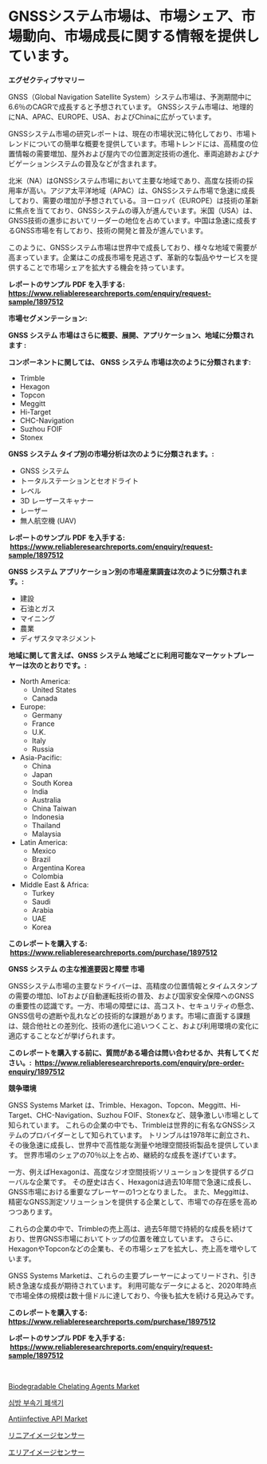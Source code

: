<p><h1>GNSSシステム市場は、市場シェア、市場動向、市場成長に関する情報を提供しています。</h1></p><p><strong>エグゼクティブサマリー</strong></p>
<p><p>GNSS（Global Navigation Satellite System）システム市場は、予測期間中に6.6％のCAGRで成長すると予想されています。 GNSSシステム市場は、地理的にNA、APAC、EUROPE、USA、およびChinaに広がっています。</p><p>GNSSシステム市場の研究レポートは、現在の市場状況に特化しており、市場トレンドについての簡単な概要を提供しています。市場トレンドには、高精度の位置情報の需要増加、屋外および屋内での位置測定技術の進化、車両追跡およびナビゲーションシステムの普及などが含まれます。</p><p>北米（NA）はGNSSシステム市場において主要な地域であり、高度な技術の採用率が高い。アジア太平洋地域（APAC）は、GNSSシステム市場で急速に成長しており、需要の増加が予想されている。ヨーロッパ（EUROPE）は技術の革新に焦点を当てており、GNSSシステムの導入が進んでいます。米国（USA）は、GNSS技術の進歩においてリーダーの地位を占めています。中国は急速に成長するGNSS市場を有しており、技術の開発と普及が進んでいます。</p><p>このように、GNSSシステム市場は世界中で成長しており、様々な地域で需要が高まっています。企業はこの成長市場を見逃さず、革新的な製品やサービスを提供することで市場シェアを拡大する機会を持っています。</p></p>
<p><strong>レポートのサンプル PDF を入手する: <a href="https://www.reliableresearchreports.com/enquiry/request-sample/1897512">https://www.reliableresearchreports.com/enquiry/request-sample/1897512</a></strong></p>
<p><strong>市場セグメンテーション:</strong></p>
<p><strong> GNSS システム 市場はさらに概要、展開、アプリケーション、地域に分類されます :</strong></p>
<p><strong>コンポーネントに関しては、 GNSS システム 市場は次のように分類されます: &nbsp;</strong></p>
<p><ul><li>Trimble</li><li>Hexagon</li><li>Topcon</li><li>Meggitt</li><li>Hi-Target</li><li>CHC-Navigation</li><li>Suzhou FOIF</li><li>Stonex</li></ul></p>
<p><strong> GNSS システム タイプ別の市場分析は次のように分類されます。:</strong></p>
<p><ul><li>GNSS システム</li><li>トータルステーションとセオドライト</li><li>レベル</li><li>3D レーザースキャナー</li><li>レーザー</li><li>無人航空機 (UAV)</li></ul></p>
<p><strong>レポートのサンプル PDF を入手する: &nbsp;<a href="https://www.reliableresearchreports.com/enquiry/request-sample/1897512">https://www.reliableresearchreports.com/enquiry/request-sample/1897512</a></strong></p>
<p><strong> GNSS システム アプリケーション別の市場産業調査は次のように分類されます。:</strong></p>
<p><ul><li>建設</li><li>石油とガス</li><li>マイニング</li><li>農業</li><li>ディザスタマネジメント</li></ul></p>
<p><strong>地域に関して言えば、GNSS システム 地域ごとに利用可能なマーケットプレーヤーは次のとおりです。:</strong></p>
<p><ul>
    <li>
        North America:
        <ul>
            <li>United States</li>
            <li>Canada</li>
        </ul>
    </li>
    <li>
        Europe:
        <ul>
            <li>Germany</li>
            <li>France</li>
            <li>U.K.</li>
            <li>Italy</li>
            <li>Russia</li>
        </ul>
    </li>
    <li>
        Asia-Pacific:
        <ul>
            <li>China</li>
            <li>Japan</li>
            <li>South Korea</li>
            <li>India</li>
            <li>Australia</li>
            <li>China Taiwan</li>
            <li>Indonesia</li>
            <li>Thailand</li>
            <li>Malaysia</li>
        </ul>
    </li>
    <li>
        Latin America:
        <ul>
            <li>Mexico</li>
            <li>Brazil</li>
            <li>Argentina Korea</li>
            <li>Colombia</li>
        </ul>
    </li>
    <li>
        Middle East & Africa:
        <ul>
            <li>Turkey</li>
            <li>Saudi</li>
            <li>Arabia</li>
            <li>UAE</li>
            <li>Korea</li>
        </ul>
    </li>
    </ul></p>
<p><strong>このレポートを購入する: &nbsp;<a href="https://www.reliableresearchreports.com/purchase/1897512">https://www.reliableresearchreports.com/purchase/1897512</a></strong></p>
<p><strong>GNSS システム の主な推進要因と障壁 市場</strong></p>
<p><p>GNSSシステム市場の主要なドライバーは、高精度の位置情報とタイムスタンプの需要の増加、IoTおよび自動運転技術の普及、および国家安全保障へのGNSSの重要性の認識です。一方、市場の障壁には、高コスト、セキュリティの懸念、GNSS信号の遮断や乱れなどの技術的な課題があります。市場に直面する課題は、競合他社との差別化、技術の進化に追いつくこと、および利用環境の変化に適応することなどが挙げられます。</p></p>
<p><strong>このレポートを購入する前に、質問がある場合は問い合わせるか、共有してください。:&nbsp; <a href="https://www.reliableresearchreports.com/enquiry/pre-order-enquiry/1897512">https://www.reliableresearchreports.com/enquiry/pre-order-enquiry/1897512</a></strong></p>
<p><strong>競争環境</strong></p>
<p><p>GNSS Systems Market は、Trimble、Hexagon、Topcon、Meggitt、Hi-Target、CHC-Navigation、Suzhou FOIF、Stonexなど、競争激しい市場として知られています。 これらの企業の中でも、Trimbleは世界的に有名なGNSSシステムのプロバイダーとして知られています。 トリンブルは1978年に創立され、その後急速に成長し、世界中で高性能な測量や地理空間技術製品を提供しています。 世界市場のシェアの70％以上を占め、継続的な成長を遂げています。</p><p>一方、例えばHexagonは、高度なジオ空間技術ソリューションを提供するグローバルな企業です。 その歴史は古く、Hexagonは過去10年間で急速に成長し、GNSS市場における重要なプレーヤーの1つとなりました。 また、Meggittは、精密なGNSS測定ソリューションを提供する企業として、市場での存在感を高めつつあります。</p><p>これらの企業の中で、Trimbleの売上高は、過去5年間で持続的な成長を続けており、世界GNSS市場においてトップの位置を確立しています。 さらに、HexagonやTopconなどの企業も、その市場シェアを拡大し、売上高を増やしています。</p><p>GNSS Systems Marketは、これらの主要プレーヤーによってリードされ、引き続き急速な成長が期待されています。 利用可能なデータによると、2020年時点で市場全体の規模は数十億ドルに達しており、今後も拡大を続ける見込みです。</p></p>
<p><strong>このレポートを購入する: &nbsp; <a href="https://www.reliableresearchreports.com/purchase/1897512">https://www.reliableresearchreports.com/purchase/1897512</a></strong></p>
<p><strong>レポートのサンプル PDF を入手する: &nbsp;<a href="https://www.reliableresearchreports.com/enquiry/request-sample/1897512">https://www.reliableresearchreports.com/enquiry/request-sample/1897512</a></strong><strong></strong></p>
<p>&nbsp;</p>
<p><p><a href="https://github.com/lylyparadise/Market-Research-Report-List-2/blob/main/biodegradable-chelating-agents-market.md">Biodegradable Chelating Agents Market</a></p><p><a href="https://github.com/idcefvhkdut6/Market-Research-Report-List-1/blob/main/4039369192994.md">심방 부속기 폐색기</a></p><p><a href="https://issuu.com/reportprime-2/docs/antiinfective-api-market-size-2030.pptx">Antiinfective API Market</a></p><p><a href="https://github.com/ppmazlotr77499/Market-Research-Report-List-1/blob/main/9600682193210.md">リニアイメージセンサー</a></p><p><a href="https://github.com/joaejkdzgyljvo6/Market-Research-Report-List-1/blob/main/5171151193211.md">エリアイメージセンサー</a></p></p>